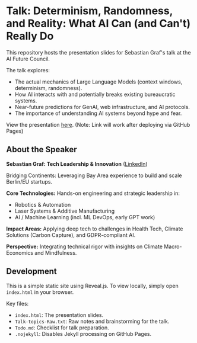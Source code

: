 # Talk: Determinism, Randomness, and Reality: What AI Can (and Can't) Really Do

This repository hosts the presentation slides for Sebastian Graf's talk at the AI Future Council.

The talk explores:
*   The actual mechanics of Large Language Models (context windows, determinism, randomness).
*   How AI interacts with and potentially breaks existing bureaucratic systems.
*   Near-future predictions for GenAI, web infrastructure, and AI protocols.
*   The importance of understanding AI systems beyond hype and fear.

View the presentation [here](https://sebk4c.github.io/April-15th-2025/). (Note: Link will work after deploying via GitHub Pages)

## About the Speaker

**Sebastian Graf: Tech Leadership & Innovation** ([LinkedIn](https://www.linkedin.com/in/sebastiangraf1/))

Bridging Continents: Leveraging Bay Area experience to build and scale Berlin/EU startups.

**Core Technologies:** Hands-on engineering and strategic leadership in:
*   Robotics & Automation
*   Laser Systems & Additive Manufacturing
*   AI / Machine Learning (incl. ML DevOps, early GPT work)

**Impact Areas:** Applying deep tech to challenges in Health Tech, Climate Solutions (Carbon Capture), and GDPR-compliant AI.

**Perspective:** Integrating technical rigor with insights on Climate Macro-Economics and Mindfulness.

## Development

This is a simple static site using Reveal.js. To view locally, simply open `index.html` in your browser.

Key files:
*   `index.html`: The presentation slides.
*   `Talk-topics-Raw.txt`: Raw notes and brainstorming for the talk.
*   `Todo.md`: Checklist for talk preparation.
*   `.nojekyll`: Disables Jekyll processing on GitHub Pages.